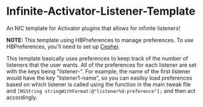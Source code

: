 # Infinite-Activator-Listener-Template
An NIC template for Activator plugins that allows for infinite listeners!

**NOTE:** This template using HBPreferences to manage preferences. To use HBPreferences, you'll need to set up [Cephei](https://hbang.github.io/libcephei/).

This template basically uses preferences to keep track of the number of listeners that the user wants. All of the preferences for each listener are set with the keys being "listener<number>-<key>". For example, the name of the first listener would have the key "listener1-name", so you can easilsy load preferences based on which listener is called using the function in the main tweak file and `[NSString stringWithFormat:@"listener%d-preference"];` and then act accordingly.
